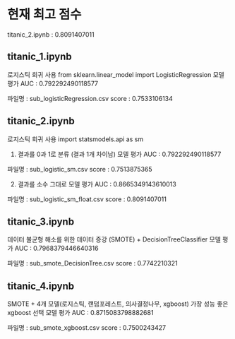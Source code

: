 # 현재 최고 점수
titanic_2.ipynb : 0.8091407011

## titanic_1.ipynb
로지스틱 회귀 사용
from sklearn.linear_model import LogisticRegression
모델 평가 AUC : 0.792292490118577

파일명 : sub_logisticRegression.csv
score : 0.7533106134

## titanic_2.ipynb
로지스틱 회귀 사용
import statsmodels.api as sm
1. 결과를 0과 1로 분류
(결과 1개 차이남)
모델 평가 AUC : 0.792292490118577

파일명 : sub_logistic_sm.csv
score : 0.7513875365

2. 결과를 소수 그대로
모델 평가 AUC : 0.8665349143610013

파일명 : sub_logistic_sm_float.csv
score : 0.8091407011

## titanic_3.ipynb
데이터 불균형 해소를 위한 데이터 증강 (SMOTE) + DecisionTreeClassifier
모델 평가 AUC : 0.7968379446640316

파일명 : sub_smote_DecisionTree.csv
score : 0.7742210321

## titanic_4.ipynb
SMOTE + 4개 모델(로지스틱, 랜덤포레스트, 의사결정나무, xgboost)
가장 성능 좋은 xgboost 선택
모델 평가 AUC : 0.8715083798882681

파일명 : sub_smote_xgboost.csv
score : 0.7500243427